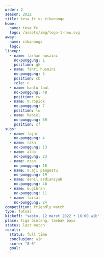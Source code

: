 ```yaml
---
order: 2
season: 2022
title: tesa fc vs cikananga
home:
  name: tesa fc
  logo: /assets/img/logo-1-new.svg
away:
  name: cikananga
  logo: 
lineup:
  - name: farhan husaini
    no-punggung: 1
    position: gk
  - name: fahri husaini
    no-punggung: 3
    position: cb
    role: c
  - name: hantu laut
    no-punggung: 48
    position: rw
  - name: m.ropick
    no-punggung: 7
    position: lw
  - name: habiel
    no-punggung: 69
    position: cf
subs:
  - name: fajar
    no-punggung: 4
  - name: raka
    no-punggung: 13
  - name: aldo
    no-punggung: 23
  - name: ozan
    no-punggung: 18
  - name: m.aji pangestu
    no-punggung: 19
  - name: danil ardiansyah
    no-punggung: 48
  - name: m.gibran
    no-punggung: 11
  - name: faisal
    no-punggung: 24
competition: friendly match
type: futsal
kickoff: "sabtu, 12 maret 2022 • 16:00 wib"
place: tiga bintang, tambak baya
status: last match
result:
  status: full time
  conclusion: win
  score: "8-6"
  goal: 
---
```

